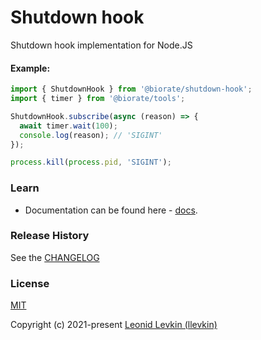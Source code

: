# Shutdown hook

Shutdown hook implementation for Node.JS

#### Example:

```ts
import { ShutdownHook } from '@biorate/shutdown-hook';
import { timer } from '@biorate/tools';

ShutdownHook.subscribe(async (reason) => {
  await timer.wait(100);
  console.log(reason); // 'SIGINT'
});

process.kill(process.pid, 'SIGINT');
```

### Learn

- Documentation can be found here - [docs](https://biorate.github.io/core/modules/shutdown_hook.html).

### Release History

See the [CHANGELOG](https://github.com/biorate/core/blob/master/packages/%40biorate/shutdown-hook/CHANGELOG.md)

### License

[MIT](https://github.com/biorate/core/blob/master/packages/%40biorate/shutdown-hook/LICENSE)

Copyright (c) 2021-present [Leonid Levkin (llevkin)](mailto:llevkin@yandex.ru)
